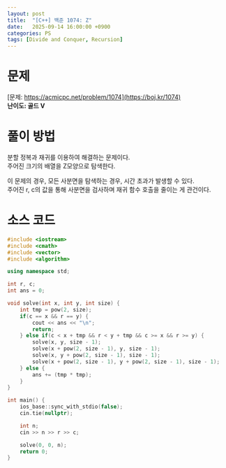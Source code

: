 ```yaml
---
layout: post
title:  "[C++] 백준 1074: Z"
date:   2025-09-14 16:00:00 +0900
categories: PS
tags: [Divide and Conquer, Recursion]
---
```


# 문제

[문제: https://acmicpc.net/problem/1074](https://boj.kr/1074)   
**난이도: 골드 V**

# 풀이 방법  

분할 정복과 재귀를 이용하여 해결하는 문제이다.   
주어진 크기의 배열을 Z모양으로 탐색한다.   

이 문제의 경우, 모든 사분면을 탐색하는 경우, 시간 초과가 발생할 수 있다.   
주어진 r, c의 값을 통해 사분면을 검사하며 재귀 함수 호출을 줄이는 게 관건이다.   

# 소스 코드

```cpp
#include <iostream>
#include <cmath>
#include <vector>
#include <algorithm>

using namespace std;

int r, c;
int ans = 0;

void solve(int x, int y, int size) {
    int tmp = pow(2, size);
    if(c == x && r == y) {
        cout << ans << "\n";
        return;
    } else if(c < x + tmp && r < y + tmp && c >= x && r >= y) {
        solve(x, y, size - 1);
        solve(x + pow(2, size - 1), y, size - 1);
        solve(x, y + pow(2, size - 1), size - 1);
        solve(x + pow(2, size - 1), y + pow(2, size - 1), size - 1);
    } else {
        ans += (tmp * tmp);
    }
}

int main() {
    ios_base::sync_with_stdio(false);
    cin.tie(nullptr);

    int n;
    cin >> n >> r >> c;

    solve(0, 0, n);
    return 0;
}
```
